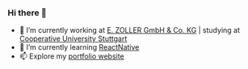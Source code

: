 ### Hi there 👋
- 🔭 I’m currently working at [E. ZOLLER GmbH & Co. KG](https://www.zoller.info/de/home) | studying at [Cooperative University Stuttgart](https://www.dhbw-stuttgart.de)
- 🌱 I’m currently learning [ReactNative](https://reactnative.dev)
- 📫 Explore my [portfolio website](https://tobiasgleiter.de)
<!--
**TobiasGleiter/TobiasGleiter** is a ✨ _special_ ✨ repository because its `README.md` (this file) appears on your GitHub profile.

Here are some ideas to get you started:

- 🔭 I’m currently working on ...
- 🌱 I’m currently learning ...
- 👯 I’m looking to collaborate on ...
- 🤔 I’m looking for help with ...
- 💬 Ask me about ...
- 📫 How to reach me: ...
- 😄 Pronouns: ...
- ⚡ Fun fact: ...
-->
